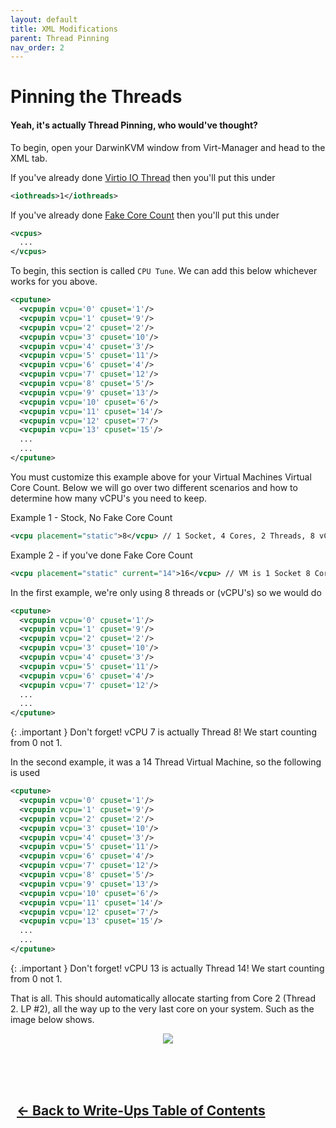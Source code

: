 ```yaml
---
layout: default
title: XML Modifications
parent: Thread Pinning
nav_order: 2
---
```


<style>
  .navigation-container {
    display: flex;
    justify-content: space-between;
    align-items: center;
    width: 100%;
  }
  
  .nav-button {
    margin: 10px;
  }
</style>

# Pinning the Threads
#### Yeah, it's actually Thread Pinning, who would've thought?

To begin, open your DarwinKVM window from Virt-Manager and head to the XML tab.

If you've already done [Virtio IO Thread](../../13-VirtioIOThread/index) then you'll put this under

```xml
<iothreads>1</iothreads>
```

If you've already done [Fake Core Count](../../07-FakeCoreCount/index) then you'll put this under

```xml
<vcpus>
  ...
</vcpus>
```

To begin, this section is called ``CPU Tune``. We can add this below whichever works for you above.

```xml
<cputune>
  <vcpupin vcpu='0' cpuset='1'/>
  <vcpupin vcpu='1' cpuset='9'/>
  <vcpupin vcpu='2' cpuset='2'/>
  <vcpupin vcpu='3' cpuset='10'/>
  <vcpupin vcpu='4' cpuset='3'/>
  <vcpupin vcpu='5' cpuset='11'/>
  <vcpupin vcpu='6' cpuset='4'/>
  <vcpupin vcpu='7' cpuset='12'/>
  <vcpupin vcpu='8' cpuset='5'/>
  <vcpupin vcpu='9' cpuset='13'/>
  <vcpupin vcpu='10' cpuset='6'/>
  <vcpupin vcpu='11' cpuset='14'/>
  <vcpupin vcpu='12' cpuset='7'/>
  <vcpupin vcpu='13' cpuset='15'/>
  ...
  ...
</cputune>
```

You must customize this example above for your Virtual Machines Virtual Core Count. Below we will go over two different scenarios and how to determine how many vCPU's you need to keep.

Example 1 - Stock, No Fake Core Count

```xml
<vcpu placement="static">8</vcpu> // 1 Socket, 4 Cores, 2 Threads, 8 vCPU's total
```

Example 2 - if you've done Fake Core Count

```xml
<vcpu placement="static" current="14">16</vcpu> // VM is 1 Socket 8 Cores, 2 Threads, but only using 14 host threads
```

In the first example, we're only using 8 threads or (vCPU's) so we would do

```xml
<cputune>
  <vcpupin vcpu='0' cpuset='1'/>
  <vcpupin vcpu='1' cpuset='9'/>
  <vcpupin vcpu='2' cpuset='2'/>
  <vcpupin vcpu='3' cpuset='10'/>
  <vcpupin vcpu='4' cpuset='3'/>
  <vcpupin vcpu='5' cpuset='11'/>
  <vcpupin vcpu='6' cpuset='4'/>
  <vcpupin vcpu='7' cpuset='12'/>
  ...
  ...
</cputune>
```

{: .important }
Don't forget! vCPU 7 is actually Thread 8! We start counting from 0 not 1.

In the second example, it was a 14 Thread Virtual Machine, so the following is used

```xml
<cputune>
  <vcpupin vcpu='0' cpuset='1'/>
  <vcpupin vcpu='1' cpuset='9'/>
  <vcpupin vcpu='2' cpuset='2'/>
  <vcpupin vcpu='3' cpuset='10'/>
  <vcpupin vcpu='4' cpuset='3'/>
  <vcpupin vcpu='5' cpuset='11'/>
  <vcpupin vcpu='6' cpuset='4'/>
  <vcpupin vcpu='7' cpuset='12'/>
  <vcpupin vcpu='8' cpuset='5'/>
  <vcpupin vcpu='9' cpuset='13'/>
  <vcpupin vcpu='10' cpuset='6'/>
  <vcpupin vcpu='11' cpuset='14'/>
  <vcpupin vcpu='12' cpuset='7'/>
  <vcpupin vcpu='13' cpuset='15'/>
  ...
  ...
</cputune>
```

{: .important }
Don't forget! vCPU 13 is actually Thread 14! We start counting from 0 not 1.

That is all. This should automatically allocate starting from Core 2 (Thread 2. LP #2), all the way up to the very last core on your system. Such as the image below shows.

<p align="center">
  <img src="../../../assets/lstopo-idealvmstart.png">
</p>

<br>
<h2 align="center">
  <br>
  <div class="navigation-container">
    <a class="nav-button" href="../../01-Introduction">&larr; Back to Write-Ups Table of Contents</a>
  </div>
  <br>
</h2>
